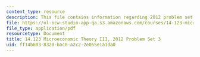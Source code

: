 ```yaml
---
content_type: resource
description: This file contains information regarding 2012 problem set 3.
file: https://ol-ocw-studio-app-qa.s3.amazonaws.com/courses/14-123-microeconomic-theory-iii-spring-2015/ff14b6038320bac0a2c22e055e1a1da0_MIT14_123S15_PSet_3_12.pdf
file_type: application/pdf
resourcetype: Document
title: 14.123 Microeconomic Theory III, 2012 Problem Set 3
uid: ff14b603-8320-bac0-a2c2-2e055e1a1da0
---
```

